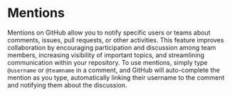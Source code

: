 # Mentions

Mentions on GitHub allow you to notify specific users or teams about comments, issues, pull requests, or other activities. This feature improves collaboration by encouraging participation and discussion among team members, increasing visibility of important topics, and streamlining communication within your repository. To use mentions, simply type `@username` or `@teamname` in a comment, and GitHub will auto-complete the mention as you type, automatically linking their username to the comment and notifying them about the discussion.